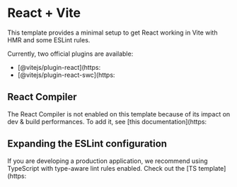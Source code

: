 # React + Vite

This template provides a minimal setup to get React working in Vite with HMR and some ESLint rules.

Currently, two official plugins are available:

- [@vitejs/plugin-react](https:
- [@vitejs/plugin-react-swc](https:

## React Compiler

The React Compiler is not enabled on this template because of its impact on dev & build performances. To add it, see [this documentation](https:

## Expanding the ESLint configuration

If you are developing a production application, we recommend using TypeScript with type-aware lint rules enabled. Check out the [TS template](https:
